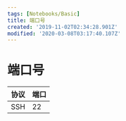 ```yaml
---
tags: [Notebooks/Basic]
title: 端口号
created: '2019-11-02T02:34:28.901Z'
modified: '2020-03-08T03:17:40.107Z'
---
```


# 端口号


| 协议 | 端口  |
| ---  | ---  |
| SSH  |  22  |

